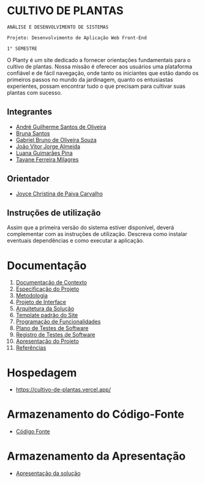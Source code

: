 # CULTIVO DE PLANTAS

`ANÁLISE E DESENVOLVIMENTO DE SISTEMAS`

`Projeto: Desenvolvimento de Aplicação Web Front-End`

`1° SEMESTRE`

O Planty é um site dedicado a fornecer orientações fundamentais para o cultivo de plantas. Nossa missão é oferecer aos usuários uma plataforma confiável e de fácil navegação, onde tanto os iniciantes que estão dando os primeiros passos no mundo da jardinagem, quanto os entusiastas experientes, possam encontrar tudo o que precisam para cultivar suas plantas com sucesso. 

## Integrantes

* <html><head></head><body><a href="https://github.com/AndreeGS">André Guilherme Santos de Oliveira</a></body></html>
* <html><head></head><body><a href="https://github.com/brunasantos-dev">Bruna Santos</a></body></html>
* <html><head></head><body><a href="https://github.com/GabrielBruno7">Gabriel Bruno de Oliveira Souza</a></body></html>
* <html><head></head><body><a href="https://github.com/joaoalmei">João Vitor Jorge Almeida</a></body></html>
* <html><head></head><body><a href="https://github.com/luanagpinax">Luana Guimarães Pina</a></body></html>
* <html><head></head><body><a href="https://github.com/taymilagres">Tayane Ferreira Milagres</a></body></html>

## Orientador

* <html><head></head><body><a href="https://github.com/joycecpc">Joyce Christina de Paiva Carvalho</a></body></html>

## Instruções de utilização

Assim que a primeira versão do sistema estiver disponível, deverá complementar com as instruções de utilização. Descreva como instalar eventuais dependências e como executar a aplicação.

# Documentação

<ol>
<li><a href="docs/01-Documentação de Contexto.md"> Documentação de Contexto</a></li>
<li><a href="docs/02-Especificação do Projeto.md"> Especificação do Projeto</a></li>
<li><a href="docs/03-Metodologia.md"> Metodologia</a></li>
<li><a href="docs/04-Projeto de Interface.md"> Projeto de Interface</a></li>
<li><a href="docs/05-Arquitetura da Solução.md"> Arquitetura da Solução</a></li>
<li><a href="docs/06-Template padrão do Site.md"> Template padrão do Site</a></li>
<li><a href="docs/07-Programação de Funcionalidades.md"> Programação de Funcionalidades</a></li>
<li><a href="docs/08-Plano de Testes de Software.md"> Plano de Testes de Software</a></li>
<li><a href="docs/09-Registro de Testes de Software.md"> Registro de Testes de Software</a></li>
<li><a href="/presentation"> Apresentação do Projeto</a></li>
<li><a href="docs/11-Referências.md"> Referências</a></li>
</ol>

# Hospedagem

* https://cultivo-de-plantas.vercel.app/ 

# Armazenamento do Código-Fonte

* <a href="/README.md">Código Fonte</a>

# Armazenamento da Apresentação

* <a href="/presentation">Apresentação da solução</a>
